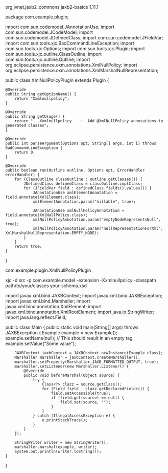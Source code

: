 <dependency>
    <groupId>org.jvnet.jaxb2_commons</groupId>
    <artifactId>jaxb2-basics</artifactId>
    <version>1.11.1</version>
</dependency>

package com.example.plugin;

import com.sun.codemodel.JAnnotationUse;
import com.sun.codemodel.JCodeModel;
import com.sun.codemodel.JDefinedClass;
import com.sun.codemodel.JFieldVar;
import com.sun.tools.xjc.BadCommandLineException;
import com.sun.tools.xjc.Options;
import com.sun.tools.xjc.Plugin;
import com.sun.tools.xjc.outline.ClassOutline;
import com.sun.tools.xjc.outline.Outline;
import org.eclipse.persistence.oxm.annotations.XmlNullPolicy;
import org.eclipse.persistence.oxm.annotations.XmlMarshalNullRepresentation;

public class XmlNullPolicyPlugin extends Plugin {

    @Override
    public String getOptionName() {
        return "Xxmlnullpolicy";
    }

    @Override
    public String getUsage() {
        return "  -Xxmlnullpolicy    :  Add @XmlNullPolicy annotations to generated classes";
    }

    @Override
    public int parseArgument(Options opt, String[] args, int i) throws BadCommandLineException {
        return 0;
    }

    @Override
    public boolean run(Outline outline, Options opt, ErrorHandler errorHandler) {
        for (ClassOutline classOutline : outline.getClasses()) {
            JDefinedClass definedClass = classOutline.implClass;
            for (JFieldVar field : definedClass.fields().values()) {
                JAnnotationUse xmlElementAnnotation = field.annotate(XmlElement.class);
                xmlElementAnnotation.param("nillable", true);

                JAnnotationUse xmlNullPolicyAnnotation = field.annotate(XmlNullPolicy.class);
                xmlNullPolicyAnnotation.param("emptyNodeRepresentsNull", true);
                xmlNullPolicyAnnotation.param("nullRepresentationForXml", XmlMarshalNullRepresentation.EMPTY_NODE);
            }
        }
        return true;
    }
}



com.example.plugin.XmlNullPolicyPlugin


xjc -d src -p com.example.model -extension -Xxmlnullpolicy -classpath path/to/your/classes your-schema.xsd


import javax.xml.bind.JAXBContext;
import javax.xml.bind.JAXBException;
import javax.xml.bind.Marshaller;
import javax.xml.bind.annotation.XmlElement;
import javax.xml.bind.annotation.XmlRootElement;
import java.io.StringWriter;
import java.lang.reflect.Field;

public class Main {
    public static void main(String[] args) throws JAXBException {
        Example example = new Example();
        example.setName(null); // This should result in an empty tag <name/>
        example.setValue("Some value");

        JAXBContext jaxbContext = JAXBContext.newInstance(Example.class);
        Marshaller marshaller = jaxbContext.createMarshaller();
        marshaller.setProperty(Marshaller.JAXB_FORMATTED_OUTPUT, true);
        marshaller.setListener(new Marshaller.Listener() {
            @Override
            public void beforeMarshal(Object source) {
                try {
                    Class<?> clazz = source.getClass();
                    for (Field field : clazz.getDeclaredFields()) {
                        field.setAccessible(true);
                        if (field.get(source) == null) {
                            field.set(source, "");
                        }
                    }
                } catch (IllegalAccessException e) {
                    e.printStackTrace();
                }
            }
        });

        StringWriter writer = new StringWriter();
        marshaller.marshal(example, writer);
        System.out.println(writer.toString());
    }
}
